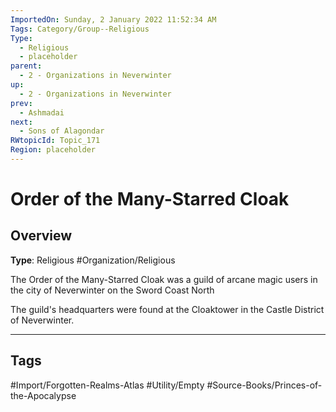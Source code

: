 ```yaml
---
ImportedOn: Sunday, 2 January 2022 11:52:34 AM
Tags: Category/Group--Religious
Type:
  - Religious
  - placeholder
parent:
  - 2 - Organizations in Neverwinter
up:
  - 2 - Organizations in Neverwinter
prev:
  - Ashmadai
next:
  - Sons of Alagondar
RWtopicId: Topic_171
Region: placeholder
---
```

# Order of the Many-Starred Cloak
## Overview
**Type**: Religious
#Organization/Religious

The Order of the Many-Starred Cloak was a guild of arcane magic users in the city of Neverwinter on the Sword Coast North

The guild's headquarters were found at the Cloaktower in the Castle District of Neverwinter.


---
## Tags
#Import/Forgotten-Realms-Atlas #Utility/Empty #Source-Books/Princes-of-the-Apocalypse

